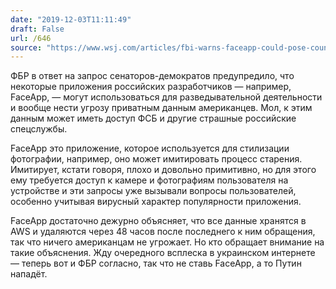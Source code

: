 ```yaml
---
date: "2019-12-03T11:11:49"
draft: False
url: /646
source: "https://www.wsj.com/articles/fbi-warns-faceapp-could-pose-counterintelligence-threat-11575326754"
---
```


ФБР в ответ на запрос сенаторов-демократов предупредило, что некоторые приложения российских разработчиков — например, FaceApp, — могут использоваться для разведывательной деятельности и вообще нести угрозу приватным данным американцев. Мол, к этим данным может иметь доступ ФСБ и другие страшные российские спецслужбы. 

FaceApp это приложение, которое используется для стилизации фотографии, например, оно может имитировать процесс старения. Имитирует, кстати говоря, плохо и довольно примитивно, но для этого ему требуется доступ к камере и фотографиям пользователя на устройстве и эти запросы уже вызывали вопросы пользователей, особенно учитывая вирусный характер популярности приложения.

FaceApp достаточно дежурно объясняет, что все данные хранятся в AWS и удаляются через 48 часов после последнего к ним обращения, так что ничего американцам не угрожает. Но кто обращает внимание на такие объяснения. Жду очередного всплеска в украинском интернете — теперь вот и ФБР согласно, так что не ставь FaceApp, а то Путин нападёт.
